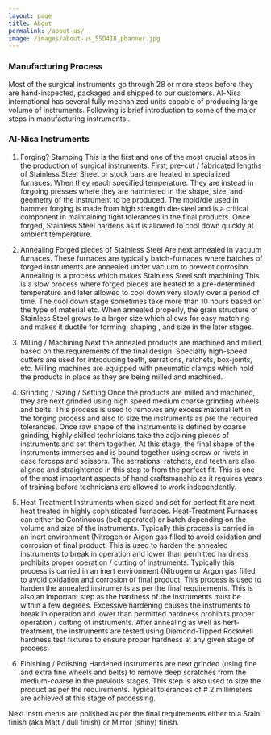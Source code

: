 ```yaml
---
layout: page
title: About
permalink: /about-us/
image: /images/about-us_55D418_pbanner.jpg
---
```


### Manufacturing Process
Most of the surgical instruments go through 28 or more steps before they are hand-inspected, packaged and shipped to our customers. Al-Nisa international has several fully mechanized units capable of producing large volume of instruments. Following is brief introduction to some of the major steps in manufacturing instruments .


### Al-Nisa  Instruments


1) Forging? Stamping
This is the first and one of the most crucial steps in the production of surgical instruments. First, pre-cut / fabricated lengths of Stainless
Steel Sheet or stock bars are heated in specialized furnaces. When they reach specified temperature. They are instead in forgoing presses where they are hammered in the shape, size, and geometry of the instrument to be produced. The mold/die used in hammer forging is made from high strength die-steel and is a critical component in maintaining tight tolerances in the final products. Once forged, Stainless Steel hardens as it is allowed to cool down quickly at ambient temperature.

2) Annealing
Forged pieces of Stainless Steel Are next annealed in vacuum furnaces. These furnaces are typically batch-furnaces where batches of forged instruments are annealed under vacuum to prevent corrosion. Annealing is a process which makes Stainless Steel soft machining This is a slow process where forged pieces are heated to a pre-determined temperature and later allowed to cool down very slowly over a period of time. The cool down stage sometimes take more than 10 hours based on the type of material etc.
When annealed properly, the grain structure of Stainless Steel grows to a larger size which allows for easy matching and makes it ductile for forming, shaping , and size in the later stages.

3) Milling / Machining
Next the annealed products are machined and milled based on the requirements of the final design. Specialty high-speed cutters are used for introducing teeth, serrations, ratchets, box-joints, etc. Milling machines are equipped with pneumatic clamps which hold the products in place as they are being milled and machined.

4) Grinding / Sizing / Setting
Once the products are milled and machined, they are next grinded using high speed medium coarse grinding wheels and belts. This process is used to removes any excess material left in the forging process and also to size the instruments as pre the required tolerances.
Once raw shape of the instruments is defined by coarse grinding, highly skilled technicians take the adjoining pieces of instruments and set them together. At this stage, the final shape of the instruments immerses and is bound together using screw or rivets in case forceps and scissors. The serrations, ratchets, and teeth are also aligned and straightened in this step to from the perfect fit.
This is one of the most important aspects of hand craftsmanship as it requires years of training before technicians are allowed to work
independently.

5) Heat Treatment
Instruments when sized and set for perfect fit are next heat treated in highly sophisticated furnaces. Heat-Treatment Furnaces can either
be Continuous (belt operated) or batch depending on the volume and size of the instruments. Typically this process is carried in an inert
environment (Nitrogen or Argon gas filled to avoid oxidation and corrosion of final product. This is used to harden the annealed instruments to break in operation and lower than permitted hardness prohibits proper operation / cutting of instruments. Typically this process is carried in an inert environment (Nitrogen or Argon gas filled to avoid oxidation and corrosion of final product. This process is used to harden
the annealed instruments as per the final requirements.
This is also an important step as the hardness of the instruments must be within a few degrees. Excessive hardening causes the instruments to break in operation and lower than permitted hardness prohibits proper operation / cutting of instruments.
After annealing as well as hert- treatment, the instruments are tested using Diamond-Tipped Rockwell hardness test fixtures to ensure proper hardness at any given stage of process.

6) Finishing / Polishing
Hardened instruments are next grinded (using fine and extra fine wheels and belts) to remove deep scratches from the medium-coarse in the previous stages. This step is also used to size the product as per the requirements. Typical tolerances of # 2
millimeters are achieved at this stage of processing.

Next Instruments are polished as per the final requirements either to a Stain finish (aka Matt / dull finish) or Mirror (shiny) finish.

